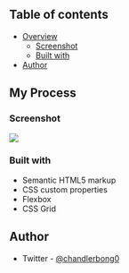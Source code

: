 
## Table of contents

- [Overview](#overview)
  - [Screenshot](#screenshot)
  - [Built with](#built-with)
- [Author](#author)

## My Process


### Screenshot

![](./screenshot.jpg)

### Built with

- Semantic HTML5 markup
- CSS custom properties
- Flexbox
- CSS Grid

## Author


- Twitter - [@chandlerbong0](https://twitter.com/chandlerbong0)
